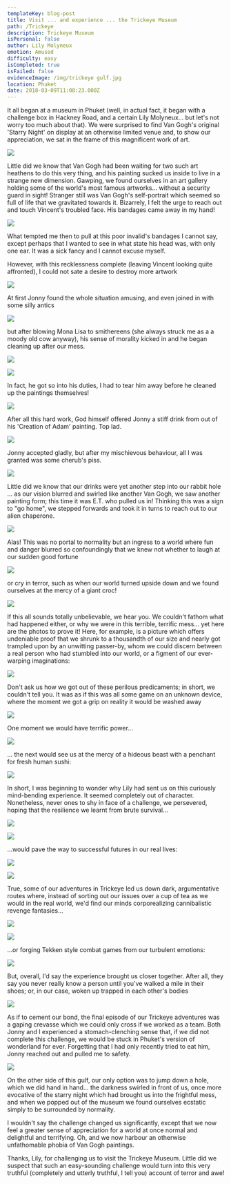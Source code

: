 ```yaml
---
templateKey: blog-post
title: Visit ... and experience ... the Trickeye Museum
path: /Trickeye
description: Trickeye Museum
isPersonal: false
author: Lily Molyneux
emotion: Amused
difficulty: easy
isCompleted: true
isFailed: false
evidenceImage: /img/trickeye gulf.jpg
location: Phuket
date: 2018-03-09T11:08:23.000Z
---
```

It all began at a museum in Phuket (well, in actual fact, it began with a challenge box in Hackney Road, and a certain Lily Molyneux... but let's not worry too much about that). We were surprised to find Van Gogh's original 'Starry Night' on display at an otherwise limited venue and, to show our appreciation, we sat in the frame of this magnificent work of art.

![](http://bit.ly/2IfrvBc)

Little did we know that Van Gogh had been waiting for two such art heathens to do this very thing, and his painting sucked us inside to live in a strange new dimension. Gawping, we found ourselves in an art gallery holding some of the world's most famous artworks... without a security guard in sight! Stranger still was Van Gogh's self-portrait which seemed so full of life that we gravitated towards it. Bizarrely, I felt the urge to reach out and touch Vincent's troubled face. His bandages came away in my hand!

![](http://bit.ly/2tvRAID)

What tempted me then to pull at this poor invalid's bandages I cannot say, except perhaps that I wanted to see in what state his head was, with only one ear. It was a sick fancy and I cannot excuse myself.

However, with this recklessness complete (leaving Vincent looking quite affronted), I could not sate a desire to destroy more artwork

![](http://bit.ly/2oIbhIw)

At first Jonny found the whole situation amusing, and even joined in with some silly antics

![](http://bit.ly/2tjIUoE)

but after blowing Mona Lisa to smithereens (she always struck me as a a moody old cow anyway), his sense of morality kicked in and he began cleaning up after our mess.

![](http://bit.ly/2Fm5ORS)

![](http://bit.ly/2HlOKYZ)

In fact, he got so into his duties, I had to tear him away before he cleaned up the paintings themselves!

![](http://bit.ly/2oW8XxC)

After all this hard work, God himself offered Jonny a stiff drink from out of his 'Creation of Adam' painting. Top lad. 

![](http://bit.ly/2p27NQB)

Jonny accepted gladly, but after my mischievous behaviour, all I was granted was some cherub's piss.

![](http://bit.ly/2oYhsIo)

Little did we know that our drinks were yet another step into our rabbit hole ... as our vision blurred and swirled like another Van Gogh, we saw another painting form; this time it was E.T. who pulled us in! Thinking this was a sign to "go home", we stepped forwards and took it in turns to reach out to our alien chaperone.

![](http://bit.ly/2tunnJX)

Alas! This was no portal to normality but an ingress to a world where fun and danger blurred so confoundingly that we knew not whether to laugh at our sudden good fortune

![](http://bit.ly/2FscVUW)

or cry in terror, such as when our world turned upside down and we found ourselves at the mercy of a giant croc!

![](http://bit.ly/2tqbxR2)

If this all sounds totally unbelievable, we hear you. We couldn't fathom what had happened either, or why we were in this terrible, terrific mess... yet here are the photos to prove it! Here, for example, is a picture which offers undeniable proof that we shrunk to a thousandth of our size and nearly got trampled upon by an unwitting passer-by, whom we could discern between a real person who had stumbled into our world, or a figment of our ever-warping imaginations:

![](http://bit.ly/2G9j6P0)

Don't ask us how we got out of these perilous predicaments; in short, we couldn't tell you. It was as if this was all some game on an unknown device, where the moment we got a grip on reality it would be washed away

![](http://bit.ly/2oVW2vK)

One moment we would have terrific power...

![](http://bit.ly/2FBgEmu)

... the next would see us at the mercy of a hideous beast with a penchant for fresh human sushi:

![](http://bit.ly/2G8dNPE)

In short, I was beginning to wonder why Lily had sent us on this curiously mind-bending experience. It seemed completely out of character. Nonetheless, never ones to shy in face of a challenge, we persevered, hoping that the resilience we learnt from brute survival...

![](http://bit.ly/2G8fvAy)

![](http://bit.ly/2Hg7mcL)

...would pave the way to successful futures in our real lives:

![](http://bit.ly/2G9477D)

![](http://bit.ly/2oWjokN)

True, some of our adventures in Trickeye led us down dark, argumentative routes where, instead of sorting out our issues over a cup of tea as we would in the real world, we'd find our minds corporealizing cannibalistic revenge fantasies...

![](http://bit.ly/2FBWwRk)

![](http://bit.ly/2FD99eJ)

...or forging Tekken style combat games from our turbulent emotions:

![](http://bit.ly/2Iey0E0)

But, overall, I'd say the experience brought us closer together. After all, they say you never really know a person until you've walked a mile in their shoes; or, in our case, woken up trapped in each other's bodies

![](http://bit.ly/2G9YupT)

As if to cement our bond, the final episode of our Trickeye adventures was a gaping crevasse which we could only cross if we worked as a team. Both Jonny and I experienced a stomach-clenching sense that, if we did not complete this challenge, we would be stuck in Phuket's version of wonderland for ever. Forgetting that I had only recently tried to eat him, Jonny reached out and pulled me to safety.

![](http://bit.ly/2Hj3acc)

On the other side of this gulf, our only option was to jump down a hole, which we did hand in hand... the darkness swirled in front of us, once more evocative of the starry night which had brought us into the frightful mess, and when we popped out of the museum we found ourselves ecstatic simply to be surrounded by normality.

I wouldn't say the challenge changed us significantly, except that we now feel a greater sense of appreciation for a world at once normal and delightful and terrifying. Oh, and we now harbour an otherwise unfathomable phobia of Van Gogh paintings.

Thanks, Lily, for challenging us to visit the Trickeye Museum. Little did we suspect that such an easy-sounding challenge would turn into this very truthful (completely and utterly truthful, I tell you) account of terror and awe!
